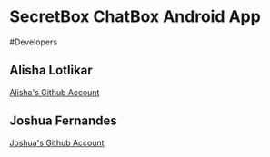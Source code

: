 # SecretBox ChatBox Android App

#Developers

## Alisha Lotlikar
[Alisha's Github Account](https://github.com/AlishaLotlikar)

## Joshua Fernandes
[Joshua's Github Account](https://github.com/joshuafernandes1996)
